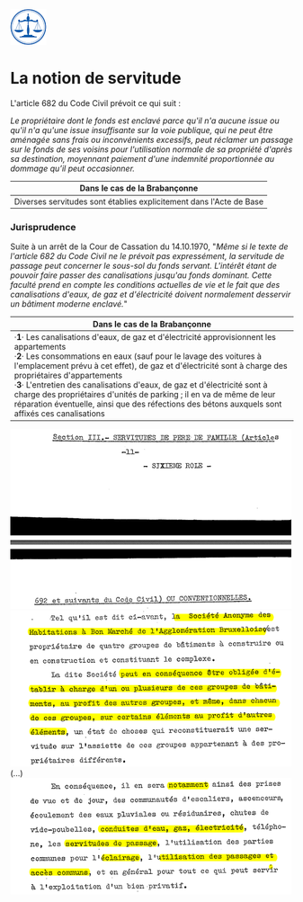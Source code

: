 <link rel="stylesheet" href="normal4.css" type="text/css" />
<link rel="stylesheet" href="normal3.css" type="text/css" />

![](icon_justice.png)

# La notion de servitude

L'article 682 du Code Civil prévoit ce qui suit :

*Le propriétaire dont le fonds est enclavé parce qu'il n'a aucune issue ou qu'il n'a qu'une issue insuffisante sur la voie publique, qui ne peut être aménagée sans frais ou inconvénients excessifs, peut réclamer un passage sur le fonds de ses voisins pour l'utilisation normale de sa propriété d'après sa destination, moyennant paiement d'une indemnité proportionnée au dommage qu’il peut occasionner.*

| Dans le cas de la Brabançonne |
| --- |
| Diverses servitudes sont établies explicitement dans l'Acte de Base |

### Jurisprudence

Suite à un arrêt de la Cour de Cassation du 14.10.1970, "*Même si le texte de l'article 682 du Code Civil ne le prévoit pas expressément, la servitude de passage peut concerner le sous-sol du fonds servant. L'intérêt étant de pouvoir faire passer des canalisations jusqu'au fonds dominant. Cette faculté prend en compte les conditions actuelles de vie et le fait que des canalisations d'eaux, de gaz et d'électricité doivent normalement desservir un bâtiment moderne enclavé.*"

| Dans le cas de la Brabançonne |
| --- |
| &middot;**1**&middot; Les canalisations d'eaux, de gaz et d'électricité approvisionnent les appartements<br>&middot;**2**&middot; Les consommations en eaux (sauf pour le lavage des voitures à l'emplacement prévu à cet effet), de gaz et d'électricité sont à charge des propriétaires d'appartements<br>&middot;**3**&middot; L'entretien des canalisations d'eaux, de gaz et d'électricité sont à charge des propriétaires d'unités de parking ; il en va de même de leur réparation éventuelle, ainsi que des réfections des bétons auxquels sont affixés ces canalisations |

![](servitude1.png)  
![](servitude2.png)  
(...)  
![](servitude3.png)  

